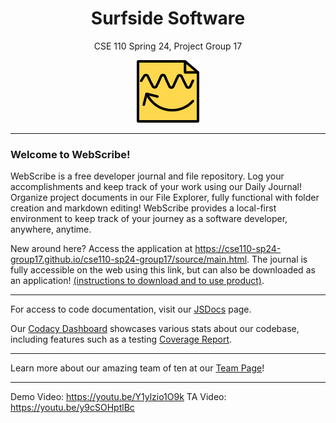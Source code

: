 <h1 align='center'>Surfside Software</h1>
<p align='center'>CSE 110 Spring 24, Project Group 17</p>
<p align='center'><img src='./source/assets/Appicon.png'/></p>

---

### Welcome to WebScribe!

WebScribe is a free developer journal and file repository. Log your accomplishments and keep track of your work using our Daily Journal! Organize project documents in our File Explorer, fully functional with folder creation and markdown editing! WebScribe provides a local-first environment to keep track of your journey as a software developer, anywhere, anytime.

New around here? Access the application at https://cse110-sp24-group17.github.io/cse110-sp24-group17/source/main.html. The journal is fully accessible on the web using this link, but can also be downloaded as an application! [(instructions to download and to use product)](WebscribeUserDoc.md).

---

For access to code documentation, visit our [JSDocs](https://cse110-sp24-group17.github.io/cse110-sp24-group17/jsdoc/index.html) page.

Our [Codacy Dashboard](https://app.codacy.com/organizations/gh/cse110-sp24-group17/dashboard) showcases various stats about our codebase, including features such as a testing [Coverage Report](https://app.codacy.com/gh/cse110-sp24-group17/cse110-sp24-group17/coverage/dashboard).

---

Learn more about our amazing team of ten at our [Team Page](admin/team.md)!

---
Demo Video: https://youtu.be/Y1ylzio1O9k
TA Video: https://youtu.be/y9cSOHptlBc
